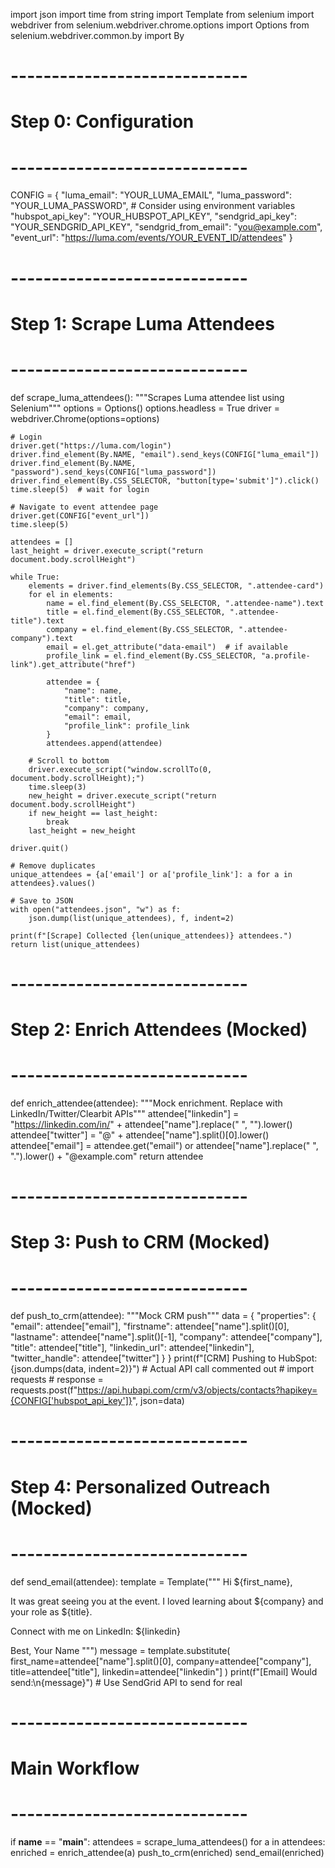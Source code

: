 import json
import time
from string import Template
from selenium import webdriver
from selenium.webdriver.chrome.options import Options
from selenium.webdriver.common.by import By

# -----------------------------
# Step 0: Configuration
# -----------------------------
CONFIG = {
    "luma_email": "YOUR_LUMA_EMAIL",
    "luma_password": "YOUR_LUMA_PASSWORD",  # Consider using environment variables
    "hubspot_api_key": "YOUR_HUBSPOT_API_KEY",
    "sendgrid_api_key": "YOUR_SENDGRID_API_KEY",
    "sendgrid_from_email": "you@example.com",
    "event_url": "https://luma.com/events/YOUR_EVENT_ID/attendees"
}

# -----------------------------
# Step 1: Scrape Luma Attendees
# -----------------------------
def scrape_luma_attendees():
    """Scrapes Luma attendee list using Selenium"""
    options = Options()
    options.headless = True
    driver = webdriver.Chrome(options=options)
    
    # Login
    driver.get("https://luma.com/login")
    driver.find_element(By.NAME, "email").send_keys(CONFIG["luma_email"])
    driver.find_element(By.NAME, "password").send_keys(CONFIG["luma_password"])
    driver.find_element(By.CSS_SELECTOR, "button[type='submit']").click()
    time.sleep(5)  # wait for login

    # Navigate to event attendee page
    driver.get(CONFIG["event_url"])
    time.sleep(5)
    
    attendees = []
    last_height = driver.execute_script("return document.body.scrollHeight")
    
    while True:
        elements = driver.find_elements(By.CSS_SELECTOR, ".attendee-card")
        for el in elements:
            name = el.find_element(By.CSS_SELECTOR, ".attendee-name").text
            title = el.find_element(By.CSS_SELECTOR, ".attendee-title").text
            company = el.find_element(By.CSS_SELECTOR, ".attendee-company").text
            email = el.get_attribute("data-email")  # if available
            profile_link = el.find_element(By.CSS_SELECTOR, "a.profile-link").get_attribute("href")
            
            attendee = {
                "name": name,
                "title": title,
                "company": company,
                "email": email,
                "profile_link": profile_link
            }
            attendees.append(attendee)
        
        # Scroll to bottom
        driver.execute_script("window.scrollTo(0, document.body.scrollHeight);")
        time.sleep(3)
        new_height = driver.execute_script("return document.body.scrollHeight")
        if new_height == last_height:
            break
        last_height = new_height
    
    driver.quit()
    
    # Remove duplicates
    unique_attendees = {a['email'] or a['profile_link']: a for a in attendees}.values()
    
    # Save to JSON
    with open("attendees.json", "w") as f:
        json.dump(list(unique_attendees), f, indent=2)
    
    print(f"[Scrape] Collected {len(unique_attendees)} attendees.")
    return list(unique_attendees)

# -----------------------------
# Step 2: Enrich Attendees (Mocked)
# -----------------------------
def enrich_attendee(attendee):
    """Mock enrichment. Replace with LinkedIn/Twitter/Clearbit APIs"""
    attendee["linkedin"] = "https://linkedin.com/in/" + attendee["name"].replace(" ", "").lower()
    attendee["twitter"] = "@" + attendee["name"].split()[0].lower()
    attendee["email"] = attendee.get("email") or attendee["name"].replace(" ", ".").lower() + "@example.com"
    return attendee

# -----------------------------
# Step 3: Push to CRM (Mocked)
# -----------------------------
def push_to_crm(attendee):
    """Mock CRM push"""
    data = {
        "properties": {
            "email": attendee["email"],
            "firstname": attendee["name"].split()[0],
            "lastname": attendee["name"].split()[-1],
            "company": attendee["company"],
            "title": attendee["title"],
            "linkedin_url": attendee["linkedin"],
            "twitter_handle": attendee["twitter"]
        }
    }
    print(f"[CRM] Pushing to HubSpot: {json.dumps(data, indent=2)}")
    # Actual API call commented out
    # import requests
    # response = requests.post(f"https://api.hubapi.com/crm/v3/objects/contacts?hapikey={CONFIG['hubspot_api_key']}", json=data)

# -----------------------------
# Step 4: Personalized Outreach (Mocked)
# -----------------------------
def send_email(attendee):
    template = Template("""
Hi ${first_name},

It was great seeing you at the event. I loved learning about ${company} and your role as ${title}.

Connect with me on LinkedIn: ${linkedin}

Best,
Your Name
""")
    message = template.substitute(
        first_name=attendee["name"].split()[0],
        company=attendee["company"],
        title=attendee["title"],
        linkedin=attendee["linkedin"]
    )
    print(f"[Email] Would send:\n{message}")
    # Use SendGrid API to send for real

# -----------------------------
# Main Workflow
# -----------------------------
if __name__ == "__main__":
    attendees = scrape_luma_attendees()
    for a in attendees:
        enriched = enrich_attendee(a)
        push_to_crm(enriched)
        send_email(enriched)
